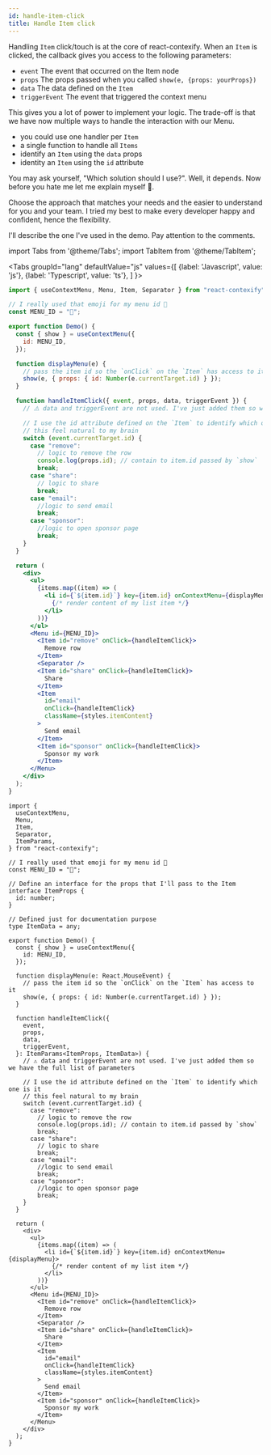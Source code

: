 ```yaml
---
id: handle-item-click
title: Handle Item click
---
```


Handling `Item` click/touch is at the core of react-contexify. When an `Item` is clicked, the callback gives you access to the following parameters:
- `event` The event that occurred on the Item node
- `props` The props passed when you called `show(e, {props: yourProps})`
- `data` The data defined on the `Item`
- `triggerEvent` The event that triggered the context menu

This gives you a lot of power to implement your logic. The trade-off is that we have now multiple ways to handle the interaction with our Menu. 
 
- you could use one handler per `Item`
- a single function to handle all `Items`
- identify an `Item` using the `data` props
- identity an `Item` using the `id` attribute

You may ask yourself, "Which solution should I use?". Well, it depends. Now before you hate me let me explain myself 🤣.

Choose the approach that matches your needs and the easier to understand for you and your team. I tried my best to make every developer happy and confident, hence the flexibility.  

I'll describe the one I've used in the demo. Pay attention to the comments.


import Tabs from '@theme/Tabs';
import TabItem from '@theme/TabItem';

<Tabs
  groupId="lang"
  defaultValue="js"
  values={[
    {label: 'Javascript', value: 'js'},
    {label: 'Typescript', value: 'ts'},
  ]
}>
<TabItem value="js">

```jsx
import { useContextMenu, Menu, Item, Separator } from "react-contexify";

// I really used that emoji for my menu id 🤣
const MENU_ID = "💩";

export function Demo() {
  const { show } = useContextMenu({
    id: MENU_ID,
  });

  function displayMenu(e) {
    // pass the item id so the `onClick` on the `Item` has access to it
    show(e, { props: { id: Number(e.currentTarget.id) } });
  }

  function handleItemClick({ event, props, data, triggerEvent }) {
    // ⚠️ data and triggerEvent are not used. I've just added them so we have the full list of parameters

    // I use the id attribute defined on the `Item` to identify which one is it
    // this feel natural to my brain
    switch (event.currentTarget.id) {
      case "remove":
        // logic to remove the row
        console.log(props.id); // contain to item.id passed by `show`
        break;
      case "share":
        // logic to share
        break;
      case "email":
        //logic to send email
        break;
      case "sponsor":
        //logic to open sponsor page
        break;
    }
  }

  return (
    <div>
      <ul>
        {items.map((item) => (
          <li id={`${item.id}`} key={item.id} onContextMenu={displayMenu}>
            {/* render content of my list item */}
          </li>
        ))}
      </ul>
      <Menu id={MENU_ID}>
        <Item id="remove" onClick={handleItemClick}>
          Remove row
        </Item>
        <Separator />
        <Item id="share" onClick={handleItemClick}>
          Share
        </Item>
        <Item
          id="email"
          onClick={handleItemClick}
          className={styles.itemContent}
        >
          Send email
        </Item>
        <Item id="sponsor" onClick={handleItemClick}>
          Sponsor my work
        </Item>
      </Menu>
    </div>
  );
}
```
</TabItem>
<TabItem value="ts">

```tsx
import {
  useContextMenu,
  Menu,
  Item,
  Separator,
  ItemParams,
} from "react-contexify";

// I really used that emoji for my menu id 🤣
const MENU_ID = "💩";

// Define an interface for the props that I'll pass to the Item
interface ItemProps {
  id: number;
}

// Defined just for documentation purpose
type ItemData = any;

export function Demo() {
  const { show } = useContextMenu({
    id: MENU_ID,
  });

  function displayMenu(e: React.MouseEvent) {
    // pass the item id so the `onClick` on the `Item` has access to it
    show(e, { props: { id: Number(e.currentTarget.id) } });
  }

  function handleItemClick({
    event,
    props,
    data,
    triggerEvent,
  }: ItemParams<ItemProps, ItemData>) {
    // ⚠️ data and triggerEvent are not used. I've just added them so we have the full list of parameters

    // I use the id attribute defined on the `Item` to identify which one is it
    // this feel natural to my brain
    switch (event.currentTarget.id) {
      case "remove":
        // logic to remove the row
        console.log(props.id); // contain to item.id passed by `show`
        break;
      case "share":
        // logic to share
        break;
      case "email":
        //logic to send email
        break;
      case "sponsor":
        //logic to open sponsor page
        break;
    }
  }

  return (
    <div>
      <ul>
        {items.map((item) => (
          <li id={`${item.id}`} key={item.id} onContextMenu={displayMenu}>
            {/* render content of my list item */}
          </li>
        ))}
      </ul>
      <Menu id={MENU_ID}>
        <Item id="remove" onClick={handleItemClick}>
          Remove row
        </Item>
        <Separator />
        <Item id="share" onClick={handleItemClick}>
          Share
        </Item>
        <Item
          id="email"
          onClick={handleItemClick}
          className={styles.itemContent}
        >
          Send email
        </Item>
        <Item id="sponsor" onClick={handleItemClick}>
          Sponsor my work
        </Item>
      </Menu>
    </div>
  );
}

```
</TabItem>
</Tabs>